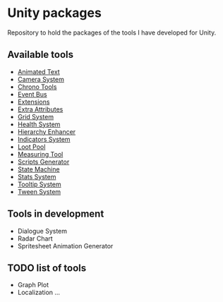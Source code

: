 # Unity packages
Repository to hold the packages of the tools I have developed for Unity.  

## Available tools
* [Animated Text](Assets/AnimatedText/README.md)
* [Camera System](Assets/CameraSystem/README.md)
* [Chrono Tools](Assets/ChronoTools/README.md)
* [Event Bus](Assets/EventBus/README.md)
* [Extensions](Assets/Extensions/README.md)
* [Extra Attributes](Assets/ExtraAttributes/README.md)
* [Grid System](Assets/GridSystem/README.md)
* [Health System](Assets/HealthSystem/README.md)
* [Hierarchy Enhancer](Assets/HierarchyEnhancer/README.md)
* [Indicators System](Assets/IndicatorSystem/README.md)
* [Loot Pool](Assets/LootPool/README.md)
* [Measuring Tool](Assets/MeasuringTool/README.md)
* [Scripts Generator](Assets/ScriptGenerator/README.md)
* [State Machine](Assets/StateMachine/README.md)
* [Stats System](Assets/StatsSystem/README.md)
* [Tooltip System](Assets/TooltipSystem/README.md)
* [Tween System](Assets/Tween/README.md)

## Tools in development
* Dialogue System
* Radar Chart
* Spritesheet Animation Generator

## TODO list of tools
* Graph Plot
* Localization
...
